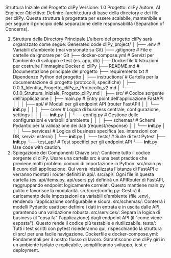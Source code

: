 Struttura Iniziale del Progetto cliPy
Versione: 1.0
Progetto: cliPy
Autore: AI Engineer
Obiettivo: Definire l'architettura di base della directory e dei file per cliPy. Questa struttura è progettata per essere scalabile, mantenibile e per seguire il principio della separazione delle responsabilità (Separation of Concerns).
1. Struttura della Directory Principale
L'albero del progetto cliPy sarà organizzato come segue:
Generated code
cliPy_project/
│
├── .env                  # Variabili d'ambiente (mai versionate su Git)
├── .gitignore            # File e cartelle da ignorare per Git
├── docker-compose.yml    # Servizi per l'ambiente di sviluppo e test (es. app, db)
├── Dockerfile            # Istruzioni per costruire l'immagine Docker di cliPy
├── README.md             # Documentazione principale del progetto
├── requirements.txt      # Dipendenze Python del progetto
│
├── instructions/         # Cartella per la documentazione di progetto (protocolli, specifiche)
│   ├── 0.0.3_Identita_Progetto_cliPy_e_Protocollo_v2.md
│   └── 0.1.0_Struttura_Iniziale_Progetto_cliPy.md
│
├── src/                  # Codice sorgente dell'applicazione
│   ├── main.py           # Entry point dell'applicazione FastAPI
│   │
│   ├── api/              # Moduli per gli endpoint API (router FastAPI)
│   │   └── __init__.py
│   │
│   ├── core/             # Logica di business centrale, configurazione, settings
│   │   ├── __init__.py
│   │   └── config.py     # Gestione delle configurazioni e variabili d'ambiente
│   │
│   ├── schemas/          # Schemi Pydantic per la validazione dei dati (request/response)
│   │   └── __init__.py
│   │
│   └── services/         # Logica di business specifica (es. interazioni con DB, servizi esterni)
│       └── __init__.py
│
└── tests/                # Suite di test Pytest
    ├── __init__.py
    └── test_api/         # Test specifici per gli endpoint API
        └── __init__.py
Use code with caution.
2. Spiegazione dei Componenti Chiave
src/: Contiene tutto il codice sorgente di cliPy. Usare una cartella src è una best practice che previene molti problemi comuni di importazione in Python.
src/main.py: Il cuore dell'applicazione. Qui verrà inizializzata l'istanza di FastAPI e verranno montati i router definiti in api/.
src/api/: Ogni file in questa cartella (es. api/items.py, api/users.py) definirà un APIRouter di FastAPI, raggruppando endpoint logicamente correlati. Questo mantiene main.py pulito e favorisce la modularità.
src/core/config.py: Gestirà il caricamento delle impostazioni da variabili d'ambiente (file .env), rendendo l'applicazione configurabile e sicura.
src/schemas/: Conterrà i modelli Pydantic usati per definire i dati in entrata e in uscita dalle API, garantendo una validazione robusta.
src/services/: Separa la logica di business (il "cosa fa" l'applicazione) dagli endpoint API (il "come viene esposta"). Questo rende il codice più testabile e riutilizzabile.
tests/: Tutti i test scritti con pytest risiederanno qui, rispecchiando la struttura di src/ per una facile navigazione.
Dockerfile e docker-compose.yml: Fondamentali per il nostro flusso di lavoro. Garantiscono che cliPy giri in un ambiente isolato e replicabile, semplificando sviluppo, test e deployment.
